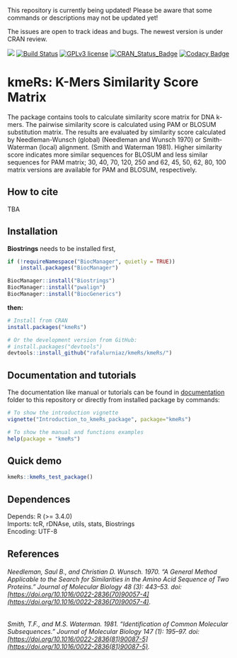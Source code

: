 This repository is currently being updated! Please be aware that some commands or descriptions may not be updated yet! 

The issues are open to track ideas and bugs. The newest version is under CRAN review. 


![](https://img.shields.io/badge/%20Bioconductor%20BiocCheck-true-green.svg) [![Build Status](https://travis-ci.com/RafalUrniaz/kmeRs.svg?branch=master)](https://travis-ci.com/OncoCDx/kmeRs) [![GPLv3 license](https://img.shields.io/badge/License-GPLv3-blue.svg)](http://perso.crans.org/besson/LICENSE.html) [![CRAN_Status_Badge](http://www.r-pkg.org/badges/version/kmeRs)](https://cran.r-project.org/package=kmeRs) [![Codacy Badge](https://api.codacy.com/project/badge/Grade/373b82ef47824c96a0e138afd8e59a02)](https://www.codacy.com/app/RafalUrniaz/kmeRs?utm_source=github.com&amp;utm_medium=referral&amp;utm_content=RafalUrniaz/kmeRs&amp;utm_campaign=Badge_Grade)

# kmeRs: K-Mers Similarity Score Matrix

The package contains tools to calculate similarity score matrix for DNA k-mers. The pairwise similarity score is calculated using PAM or BLOSUM substitution matrix. The results are evaluated by similarity score calculated by Needleman-Wunsch (global) (Needleman and Wunsch 1970) or Smith-Waterman (local) alignment. (Smith and Waterman 1981). Higher similarity score indicates more similar sequences for BLOSUM and less similar sequences for PAM matrix; 30, 40, 70, 120, 250 and 62, 45, 50, 62, 80, 100 matrix versions are available for PAM and BLOSUM, respectively.

## How to cite

TBA

## Installation

**Biostrings** needs to be installed first,
```r
if (!requireNamespace("BiocManager", quietly = TRUE))
    install.packages("BiocManager")

BiocManager::install("Biostrings")
BiocManager::install("pwalign")
BiocManager::install("BiocGenerics")
```
**then:**

```r
# Install from CRAN
install.packages("kmeRs")

# Or the development version from GitHub:
# install.packages("devtools")
devtools::install_github("rafalurniaz/kmeRs/kmeRs/")
```

## Documentation and tutorials 
The documentation like manual or tutorials can be found in [documentation](/documentation/) folder to this repository or  directly from installed package by commands:
```r
# To show the introduction vignette
vignette("Introduction_to_kmeRs_package", package="kmeRs")

# To show the manual and functions examples
help(package = "kmeRs")
```
## Quick demo 

```r
kmeRs::kmeRs_test_package()
```
 ## Dependences
 
Depends: R (>= 3.4.0) <br/>
Imports: tcR, rDNAse, utils, stats, Biostrings<br/>
Encoding: UTF-8<br/> 

References
----------
###### Needleman, Saul B., and Christian D. Wunsch. 1970. “A General Method Applicable to the Search for Similarities in the Amino Acid Sequence of Two Proteins.” *Journal of Molecular Biology* 48 (3): 443–53. doi:[https://doi.org/10.1016/0022-2836(70)90057-4](https://doi.org/10.1016/0022-2836(70)90057-4).  
###### Smith, T.F., and M.S. Waterman. 1981. “Identification of Common Molecular Subsequences.” *Journal of Molecular Biology* 147 (1): 195–97. doi:[https://doi.org/10.1016/0022-2836(81)90087-5](https://doi.org/10.1016/0022-2836(81)90087-5).

